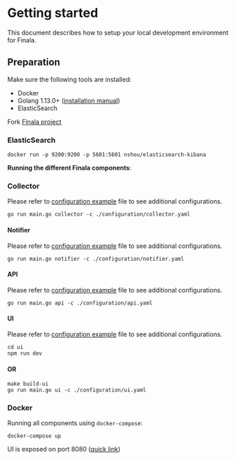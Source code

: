 # Getting started

This document describes how to setup your local development environment for Finala.

## Preparation

Make sure the following tools are installed:

* Docker
* Golang 1.13.0+ ([installation manual](https://golang.org/dl/))
* ElasticSearch

Fork [Finala project](https://github.com/similarweb/finala)

### ElasticSearch

```shell
docker run -p 9200:9200 -p 5601:5601 nshou/elasticsearch-kibana
```

**Running the different Finala components**:

### Collector

Please refer to [configuration example](../../configuration/collector.yaml) file to see additional configurations.

```shell
go run main.go collector -c ./configuration/collector.yaml
```

#### Notifier

Please refer to [configuration example](../../configuration/notifier.yaml) file to see additional configurations.

```shell
go run main.go notifier -c ./configuration/notifier.yaml
```

#### API

Please refer to [configuration example](../../configuration/api.yaml) file to see additional configurations.

```shell
go run main.go api -c ./configuration/api.yaml
```

#### UI

Please refer to [configuration example](../../configuration/ui.yaml) file to see additional configurations.

```shell
cd ui
npm run dev
```

#### OR

```shell
make build-ui
go run main.go ui -c ./configuration/ui.yaml
```

### Docker

Running all components using `docker-compose`:

```shell
docker-compose up
```

UI is exposed on port 8080 ([quick link](http://127.0.0.1:8080))

